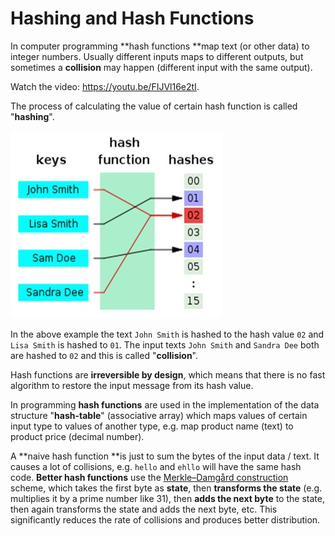 # Hashing and Hash Functions

In computer programming **hash functions **map text \(or other data\) to integer numbers. Usually different inputs maps to different outputs, but sometimes a **collision** may happen \(different input with the same output\).

<div class="video-player">
  Watch the video: <a target="_blank" href="https://youtu.be/FIJVl16e2tI">https://youtu.be/FIJVl16e2tI</a>.
</div>
<script src="/assets/js/video.js"></script>

The process of calculating the value of certain hash function is called "**hashing**".

![](/assets/hash-function.jpg)

In the above example the text `John Smith` is hashed to the hash value `02` and `Lisa Smith` is hashed to `01`. The input texts `John Smith` and `Sandra Dee` both are hashed to `02` and this is called "**collision**".

Hash functions are **irreversible by design**, which means that there is no fast algorithm to restore the input message from its hash value.

In programming **hash functions** are used in the implementation of the data structure "**hash-table**" \(associative array\) which maps values of certain input type to values of another type, e.g. map product name \(text\) to product price \(decimal number\).

A **naive hash function **is just to sum the bytes of the input data / text. It causes a lot of collisions, e.g. `hello` and `ehllo` will have the same hash code. **Better hash functions** use the [Merkle–Damgård construction](https://en.wikipedia.org/wiki/Merkle%E2%80%93Damg%C3%A5rd_construction) scheme, which takes the first byte as **state**, then **transforms the state** \(e.g. multiplies it by a prime number like 31\), then **adds the next byte** to the state, then again transforms the state and adds the next byte, etc. This significantly reduces the rate of collisions and produces better distribution.

